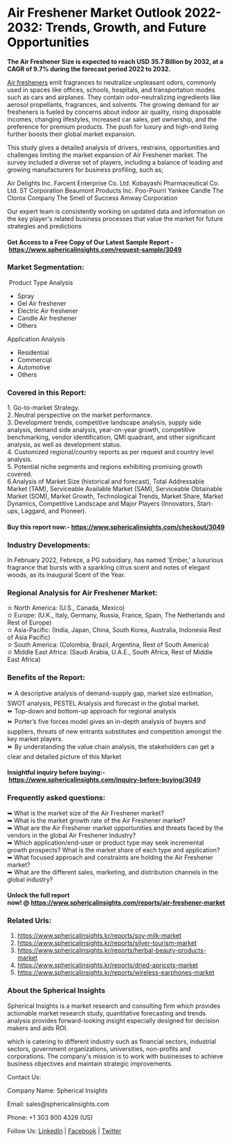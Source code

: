 <div class="content-body__description">
<h1><span style="color: #000000;">Air Freshener Market Outlook 2022-2032: Trends, Growth, and Future Opportunities</span></h1>
<div class="content-body__detail"><strong>The Air Freshener Size is expected to reach USD 35.7 Billion by 2032, at a CAGR of 9.7% during the forecast period 2022 to 2032.</strong>
<div class="content-body__detail">
<section id="section_0" class="entry fr-view">
<p><a href="https://www.sphericalinsights.com/reports/air-freshener-market" target="_blank" rel="noopener noreferrer">Air fresheners</a>&nbsp;emit fragrances to neutralize unpleasant odors, commonly used in spaces like offices, schools, hospitals, and transportation modes such as cars and airplanes. They contain odor-neutralizing ingredients like aerosol propellants, fragrances, and solvents. The growing demand for air fresheners is fueled by concerns about indoor air quality, rising disposable incomes, changing lifestyles, increased car sales, pet ownership, and the preference for premium products. The push for luxury and high-end living further boosts their global market expansion.</p>
<p>This study gives a detailed analysis of drivers, restrains, opportunities and challenges limiting the market expansion of Air Freshener market. The survey included a diverse set of players, including a balance of leading and growing manufacturers for business profiling, such as;</p>
<p>Air Delights Inc. Farcent Enterprise Co. Ltd. Kobayashi Pharmaceutical Co. Ltd. ST Corporation Beaumont Products Inc. Poo-Pourri Yankee Candle The Clorox Company The Smell of Success Amway Corporation</p>
<p>Our expert team is consistently working on updated data and information on the key player's related business processes that value the market for future strategies and predictions</p>
<h4>Get Access to a Free Copy of Our Latest Sample Report -&nbsp;<a href="https://www.sphericalinsights.com/request-sample/3049" target="_blank" rel="noopener noreferrer">https://www.sphericalinsights.com/request-sample/3049</a></h4>
<h3>Market Segmentation:</h3>
<p>&nbsp;Product Type Analysis</p>
<ul>
<li>Spray</li>
<li>Gel Air freshener</li>
<li>Electric Air freshener</li>
<li>Candle Air freshener</li>
<li>Others</li>
</ul>
<p>Application&nbsp;Analysis</p>
<ul>
<li>Residential</li>
<li>Commercial</li>
<li>Automotive</li>
<li>Others</li>
</ul>
<h3>Covered in this Report:</h3>
<p>1. Go-to-market Strategy.<br />2. Neutral perspective on the market performance.<br />3. Development trends, competitive landscape analysis, supply side analysis, demand side analysis, year-on-year growth, competitive benchmarking, vendor identification, QMI quadrant, and other significant analysis, as well as development status.<br />4. Customized regional/country reports as per request and country level analysis.<br />5. Potential niche segments and regions exhibiting promising growth covered.<br />6.Analysis of Market Size (historical and forecast), Total Addressable Market (TAM), Serviceable Available Market (SAM), Serviceable Obtainable Market (SOM), Market Growth, Technological Trends, Market Share, Market Dynamics, Competitive Landscape and Major Players (Innovators, Start-ups, Laggard, and Pioneer).</p>
<h4>Buy this report now:-&nbsp;<a href="https://www.sphericalinsights.com/checkout/3049" target="_blank" rel="noopener noreferrer">https://www.sphericalinsights.com/checkout/3049</a></h4>
<h3>Industry Developments:</h3>
<p>In February 2022, Febreze, a PG subsidiary, has named 'Ember,' a luxurious fragrance that bursts with a sparkling citrus scent and notes of elegant woods, as its inaugural Scent of the Year.</p>
<h3>Regional Analysis for Air Freshener Market:</h3>
<p>✫ North America:&nbsp;(U.S., Canada, Mexico)<br />✫ Europe:&nbsp;(U.K., Italy, Germany, Russia, France, Spain, The Netherlands and Rest of Europe)<br />✫ Asia-Pacific:&nbsp;(India, Japan, China, South Korea, Australia, Indonesia Rest of Asia Pacific)<br />✫ South America:&nbsp;(Colombia, Brazil, Argentina, Rest of South America)<br />✫ Middle East Africa:&nbsp;(Saudi Arabia, U.A.E., South Africa, Rest of Middle East Africa)</p>
<h3>Benefits of the Report:</h3>
<p>⏩ A descriptive analysis of demand-supply gap, market size estimation, SWOT analysis, PESTEL Analysis and forecast in the global market.<br />⏩ Top-down and bottom-up approach for regional analysis<br />⏩ Porter&rsquo;s five forces model gives an in-depth analysis of buyers and suppliers, threats of new entrants substitutes and competition amongst the key market players.<br />⏩ By understanding the value chain analysis, the stakeholders can get a clear and detailed picture of this Market</p>
<h4>Insightful inquiry before buying:-&nbsp;<a href="https://www.sphericalinsights.com/inquiry-before-buying/3049" target="_blank" rel="noopener noreferrer">https://www.sphericalinsights.com/inquiry-before-buying/3049</a></h4>
<h3>Frequently asked questions:</h3>
<p>➥ What is the market size of the Air Freshener market?<br />➥ What is the market growth rate of the Air Freshener market?<br />➥ What are the Air Freshener market opportunities and threats faced by the vendors in the global Air Freshener Industry?<br />➥ Which application/end-user or product type may seek incremental growth prospects? What is the market share of each type and application?<br />➥ What focused approach and constraints are holding the Air Freshener market?<br />➥ What are the different sales, marketing, and distribution channels in the global industry?</p>
<h4>Unlock the full report now!&nbsp;@&nbsp;<a href="https://www.sphericalinsights.com/reports/air-freshener-market" target="_blank" rel="noopener noreferrer">https://www.sphericalinsights.com/reports/air-freshener-market</a></h4>
<h3>Related Urls:&nbsp;</h3>
<ol>
<li><a href="https://www.sphericalinsights.kr/reports/soy-milk-market" rel="nofollow">https://www.sphericalinsights.kr/reports/soy-milk-market</a>&nbsp;</li>
<li><a href="https://www.sphericalinsights.kr/reports/silver-tourism-market" rel="nofollow">https://www.sphericalinsights.kr/reports/silver-tourism-market</a>&nbsp;</li>
<li><a href="https://www.sphericalinsights.kr/reports/herbal-beauty-products-market" rel="nofollow">https://www.sphericalinsights.kr/reports/herbal-beauty-products-market</a>&nbsp;</li>
<li><a href="https://www.sphericalinsights.kr/reports/dried-apricots-market" rel="nofollow">https://www.sphericalinsights.kr/reports/dried-apricots-market</a>&nbsp;</li>
<li><a href="https://www.sphericalinsights.kr/reports/wireless-earphones-market" rel="nofollow">https://www.sphericalinsights.kr/reports/wireless-earphones-market</a>&nbsp;</li>
</ol>
<h3>About the Spherical Insights</h3>
<p>Spherical Insights&nbsp;is a market research and consulting firm which provides actionable market research study, quantitative forecasting and trends analysis provides forward-looking insight especially designed for decision makers and aids ROI.</p>
<p>which is catering to different industry such as financial sectors, industrial sectors, government organizations, universities, non-profits and corporations. The company's mission is to work with businesses to achieve business objectives and maintain strategic improvements.</p>
<p>Contact Us:</p>
<p>Company Name:&nbsp;Spherical Insights</p>
<p>Email:&nbsp;sales@sphericalinsights.com</p>
<p>Phone:&nbsp;+1 303 800 4326 (US)</p>
<p>Follow Us:&nbsp;<a href="https://www.linkedin.com/company/spherical-insight/" rel="nofollow"><u>LinkedIn</u></a>&nbsp;|&nbsp;<a href="https://www.facebook.com/sphericalinsights22" rel="nofollow"><u>Facebook</u></a>&nbsp;|&nbsp;<a href="https://twitter.com/SInsights_US" rel="nofollow"><u>Twitter</u></a></p>
</section>
</div>
</div>
</div>
